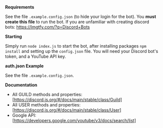 **Requirements**

See the file `.example.config.json` (to hide your login for the bot). You **must create this file** to run the bot. If you are unfamiliar with creating discord bots: https://lmgtfy.com/?q=Discord+Bots

**Starting**

Simply run `node index.js` to start the bot, after installing packages `npm install` and setting up the `config.json` file. You will need your Discord bot's token, and a YouTube API key.

**auth.json Example**

See the file `.example.config.json`.

**Documentation**

- All GUILD methods and properties: [https://discord.js.org/#/docs/main/stable/class/Guild]
- All USER methods and properties: [https://discord.js.org/#/docs/main/stable/class/User]
- Google API: [https://developers.google.com/youtube/v3/docs/search/list]
